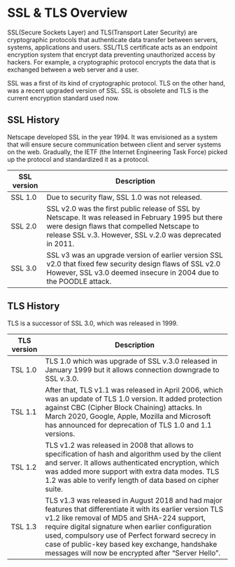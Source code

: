 # SSL & TLS Overview

SSL(Secure Sockets Layer) and TLS(Transport Later Security) are cryptographic protocols that authenticate data transfer between servers, systems, applications and users. SSL/TLS certificate acts as an endpoint encryption system that encrypt data preventing unauthorized access by hackers. For example, a cryptographic protocol encrypts the data that is exchanged between a web server and a user.

SSL was a first of its kind of cryptographic protocol. TLS on the other hand, was a recent upgraded version of SSL. SSL is obsolete and TLS is the current encryption standard used now.

## SSL History
Netscape developed SSL in the year 1994. It was envisioned as a system that will ensure secure communication between client and server systems on the web. Gradually, the IETF (the Internet Engineering Task Force) picked up the protocol and standardized it as a protocol.

| SSL version | Description |
| ----------- | ----------- |
| SSL 1.0 | Due to security flaw, SSL 1.0 was not released. |
| SSL 2.0 | SSL v2.0 was the first public release of SSL by Netscape. It was released in February 1995 but there were design flaws that compelled Netscape to release SSL v.3. However, SSL v.2.0 was deprecated in 2011. |
| SSL 3.0 | SSL v3 was an upgrade version of earlier version SSL v2.0 that fixed few security design flaws of SSL v2.0 However, SSL v3.0 deemed insecure in 2004 due to the POODLE attack. |

## TLS History
TLS is a successor of SSL 3.0, which was released in 1999.

| TLS version | Description |
| ----------- | ----------- |
| TSL 1.0 | TLS 1.0 which was upgrade of SSL v.3.0 released in January 1999 but it allows connection downgrade to SSL v.3.0. |
| TSL 1.1 | After that, TLS v1.1 was released in April 2006, which was an update of TLS 1.0 version. It added protection against CBC (Cipher Block Chaining) attacks. In March 2020, Google, Apple, Mozilla and Microsoft has announced for deprecation of TLS 1.0 and 1.1 versions.
| TSL 1.2 | TLS v1.2 was released in 2008 that allows to specification of hash and algorithm used by the client and server. It allows authenticated encryption, which was added more support with extra data modes. TLS 1.2 was able to verify length of data based on cipher suite. |
| TSL 1.3 | TLS v1.3 was released in August 2018 and had major features that differentiate it with its earlier version TLS v1.2 like removal of MD5 and SHA-224 support, require digital signature when earlier configuration used, compulsory use of Perfect forward secrecy in case of public-key based key exchange, handshake messages will now be encrypted after “Server Hello”. |